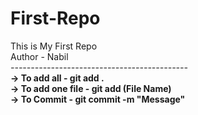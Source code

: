 # First-Repo
This is My First Repo
<br>
Author - Nabil
<br>
*--------------------------------------------*
<br><strong>
->   To add all - git add .
<br>
-> To add one file - git add (File Name)
<br>
-> To Commit - git commit -m "Message"
